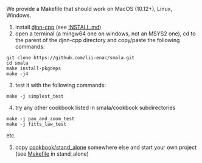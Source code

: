 We provide a Makefile that should work on MacOS (10.12+), Linux, Windows.

1. install [djnn-cpp](https://github.com/lii-enac/djnn-cpp) (see [INSTALL.md](https://github.com/lii-enac/djnn-cpp/blob/master/INSTALL.md))
2. open a terminal (a mingw64 one on windows, not an MSYS2 one), cd to the parent of the djnn-cpp directory and copy/paste the following commands:
```
git clone https://github.com/lii-enac/smala.git  
cd smala  
make install-pkgdeps  
make -j4  
```
3. test it with the following commands:
```
make -j simplest_test
```
4. try any other cookbook listed in smala/cookbook subdirectories
```
make -j pan_and_zoom_test
make -j fitts_law_test
```
etc.

5. copy [cookbook/stand_alone](cookbook/stand_alone) somewhere else and start your own project (see [Makefile](cookbook/stand_alone/Makefile) in stand_alone)
